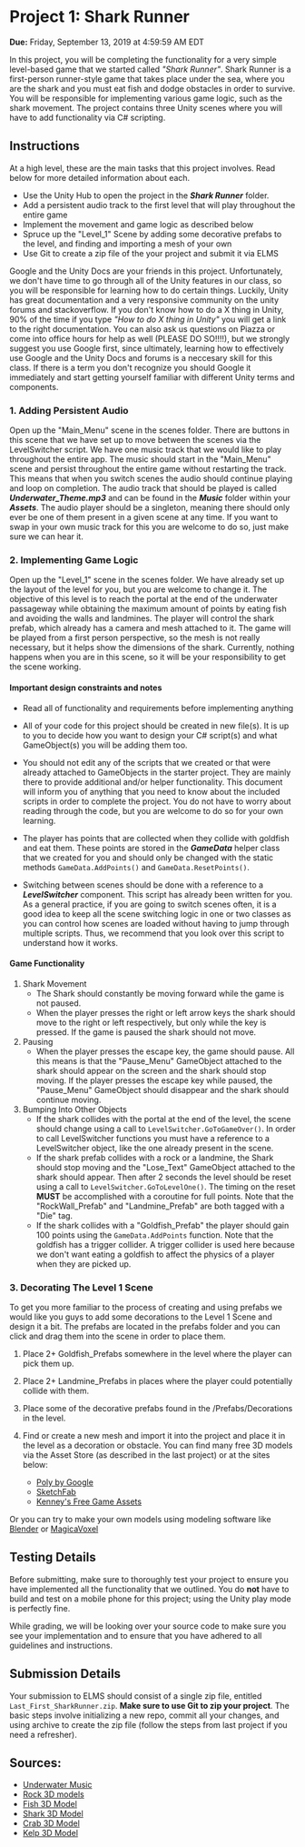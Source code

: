 # Project 1: Shark Runner

**Due:** Friday, September 13, 2019 at 4:59:59 AM EDT

In this project, you will be completing the functionality for a very simple level-based game that we started called _"Shark Runner"_. Shark Runner is a first-person runner-style game that takes place under the sea, where you are the shark and you must eat fish and dodge obstacles in order to survive. You will be responsible for implementing various game logic, such as the shark movement. The project contains three Unity scenes where you will have to add functionality via C# scripting.

## Instructions

At a high level, these are the main tasks that this project involves. Read below for more detailed information about each.

- Use the Unity Hub to open the project in the _**Shark Runner**_ folder.
- Add a persistent audio track to the first level that will play throughout the entire game 
- Implement the movement and game logic as described below
- Spruce up the "Level_1" Scene by adding some decorative prefabs to the level, and finding and importing a mesh of your own
- Use Git to create a zip file of the your project and submit it via ELMS

Google and the Unity Docs are your friends in this project. Unfortunately, we don't have time to go through all of the Unity features in our class, so you will be responsible for learning how to do certain things. Luckily, Unity has great documentation and a very responsive community on the unity forums and stackoverflow. If you don't know how to do a X thing in Unity, 90% of the time if you type _"How to do X thing in Unity"_ you will get a link to the right documentation. You can also ask us questions on Piazza or come into office hours for help as well (PLEASE DO SO!!!!), but we strongly suggest you use Google first, since ultimately, learning how to effectively use Google and the Unity Docs and forums is a neccesary skill for this class. If there is a term you don't recognize you should Google it immediately and start getting yourself familiar with different Unity terms and components.

### 1. Adding Persistent Audio

Open up the "Main_Menu" scene in the scenes folder. There are buttons in this scene that we have set up to move between the scenes via the LevelSwitcher script. We have one music track that we would like to play throughout the entire app. The music should start in the "Main_Menu" scene and persist throughout the entire game without restarting the track. This means that when you switch scenes the audio should continue playing and loop on completion. The audio track that should be played is called _**Underwater_Theme.mp3**_ and can be found in the _**Music**_ folder within your _**Assets**_. The audio player should be a singleton, meaning there should only ever be one of them present in a given scene at any time. If you want to swap in your own music track for this you are welcome to do so, just make sure we can hear it.

### 2. Implementing Game Logic

Open up the "Level_1" scene in the scenes folder. We have already set up the layout of the level for you, but you are welcome to change it. The objective of this level is to reach the portal at the end of the underwater passageway while obtaining the maximum amount of points by eating fish and avoiding the walls and landmines. The player will control the shark prefab, which already has a camera and mesh attached to it. The game will be played from a first person perspective, so the mesh is not really necessary, but it helps show the dimensions of the shark. Currently, nothing happens when you are in this scene, so it will be your responsibility to get the scene working.

#### Important design constraints and notes

- Read all of functionality and requirements before implementing anything

- All of your code for this project should be created in new file(s). It is up to you to decide how you want to design your C# script(s) and what GameObject(s) you will be adding them too.

- You should not edit any of the scripts that we created or that were already attached to GameObjects in the starter project. They are mainly there to provide additional and/or helper functionality. This document will inform you of anything that you need to know about the included scripts in order to complete the project. You do not have to worry about reading through the code, but you are welcome to do so for your own learning.

- The player has points that are collected when they collide with goldfish and eat them. These points are stored in the _**GameData**_ helper class that we created for you and should only be changed with the static methods `GameData.AddPoints()` and `GameData.ResetPoints()`.

- Switching between scenes should be done with a reference to a _**LevelSwitcher**_ component. This script has already been written for you. As a general practice, if you are going to switch scenes often, it is a good idea to keep all the scene switching logic in one or two classes as you can control how scenes are loaded without having to jump through multiple scripts. Thus, we recommend that you look over this script to understand how it works.

#### Game Functionality

1. Shark Movement
	- The Shark should constantly be moving forward while the game is not paused.
	- When the player presses the right or left arrow keys the shark should move to the right or left respectively, but only while the key is pressed. If the game is paused the shark should not move.
2. Pausing
	- When the player presses the escape key, the game should pause. All this means is that the "Pause_Menu" GameObject attached to the shark should appear on the screen and the shark should stop moving. If the player presses the escape key while paused, the "Pause_Menu" GameObject should disappear and the shark should continue moving.
3. Bumping Into Other Objects
	- If the shark collides with the portal at the end of the level, the scene should change using a call to `LevelSwitcher.GoToGameOver()`. In order to call LevelSwitcher functions you must have a reference to a LevelSwitcher object, like the one already present in the scene.
	- If the shark prefab collides with a rock or a landmine, the Shark should stop moving and the "Lose_Text" GameObject attached to the shark should appear. Then after 2 seconds the level should be reset using a call to `LevelSwitcher.GoToLevelOne()`. The timing on the reset **MUST** be accomplished with a coroutine for full points. Note that the "RockWall_Prefab" and "Landmine_Prefab" are both tagged with a "Die" tag.
	- If the shark collides with a "Goldfish_Prefab" the player should gain 100 points using the `GameData.AddPoints` function. Note that the goldfish has a trigger collider. A trigger collider is used here because  we don't want eating a goldfish to affect the physics of a player when they are picked up.

### 3. Decorating The Level 1 Scene

To get you more familiar to the process of creating and using prefabs we would like you guys to add some decorations to the Level 1 Scene and design it a bit. The prefabs are located in the prefabs folder and you can click and drag them into the scene in order to place them.

1. Place 2+ Goldfish_Prefabs somewhere in the level where the player can pick them up.
2. Place 2+ Landmine_Prefabs in places where the player could potentially collide with them.
3. Place some of the decorative prefabs found in the /Prefabs/Decorations in the level.
4. Find or create a new mesh and import it into the project and place it in the level as a decoration or obstacle. You can find many free 3D models via the Asset Store (as described in the last project) or at the sites below:

	- [Poly by Google](https://poly.google.com/)
	- [SketchFab](https://sketchfab.com/)
	- [Kenney's Free Game Assets](https://kenney.nl/assets?q=3d)
			
Or you can try to make your own models using modeling software like  [Blender](https://www.blender.org/) or [MagicaVoxel](https://ephtracy.github.io/)

## Testing Details

Before submitting, make sure to thoroughly test your project to ensure you have implemented all the functionality that we outlined. You do **not** have to build and test on a mobile phone for this project; using the Unity play mode is perfectly fine.

While grading, we will be looking over your source code to make sure you see your implementation and to ensure that you have adhered to all guidelines and instructions.

## Submission Details

Your submission to ELMS should consist of a single zip file, entitled `Last_First_SharkRunner.zip`. **Make sure to use Git to zip your project**. The basic steps involve initializing a new repo, commit all your changes, and using archive to create the zip file (follow the steps from last project if you need a refresher).


## Sources:
- [Underwater Music](https://www.youtube.com/watch?v=IMyLqoZomo4)
- [Rock 3D models](https://www.kenney.nl/assets/nature-kit)
- [Fish 3D Model](https://poly.google.com/view/3GPUntjwqCa)
- [Shark 3D Model](https://poly.google.com/view/8Ke5qCnWxsZ)
- [Crab 3D Model](https://poly.google.com/view/2DgM36qZW2u)
- [Kelp 3D Model](https://poly.google.com/view/4cFllH6Iazk)
